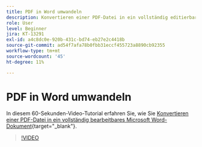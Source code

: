 ```yaml
---
title: PDF in Word umwandeln
description: Konvertieren einer PDF-Datei in ein vollständig editierbares Microsoft Word-Dokument
role: User
level: Beginner
jira: KT-13291
exl-id: a4c8dc0e-920b-431c-bd74-eb27e2c4418b
source-git-commit: ad54f7afa78b0fbb31eccf455723a8890cb92355
workflow-type: tm+mt
source-wordcount: '45'
ht-degree: 11%

---
```


# PDF in Word umwandeln

In diesem 60-Sekunden-Video-Tutorial erfahren Sie, wie Sie [Konvertieren einer PDF-Datei in ein vollständig bearbeitbares Microsoft Word-Dokument](https://www.adobe.com/de/acrobat/online/pdf-to-word.html){target="_blank"}.

>[!VIDEO](https://video.tv.adobe.com/v/3411376?quality=12&learn=on&hidetitle=true)
